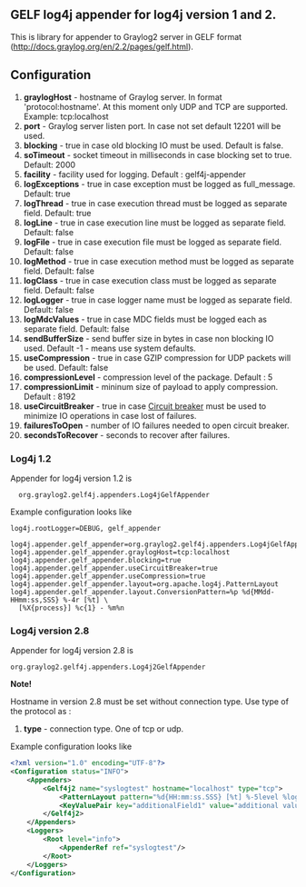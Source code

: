 ## GELF log4j appender for log4j version 1 and 2.

This is library for appender to Graylog2 server in GELF format (http://docs.graylog.org/en/2.2/pages/gelf.html).

## Configuration

1. **graylogHost** - hostname of Graylog server. In format 'protocol:hostname'. At this moment 
only UDP and TCP are supported. 
Example: tcp:localhost
2. **port** - Graylog server listen port. In case not set default 12201 will be used.
3. **blocking** - true in case old blocking IO must be used. Default is false.
4. **soTimeout** - socket timeout in milliseconds in case blocking set to true. Default: 2000
5. **facility** - facility used for logging. Default : gelf4j-appender
6. **logExceptions** - true in case exception must be logged as full_message. Default: true
7. **logThread** - true in case execution thread must be logged as separate field. Default: true
8. **logLine** - true in case execution line must be logged as separate field. Default: false
9. **logFile** - true in case execution file must be logged as separate field. Default: false
10. **logMethod** - true in case execution method must be logged as separate field. Default: false
11. **logClass** - true in case execution class must be logged as separate field. Default: false
12. **logLogger**  - true in case logger name must be logged as separate field. Default: false
13. **logMdcValues** - true in case MDC fields must be logged each as separate field. Default: false
14. **sendBufferSize** - send buffer size in bytes in case non blocking IO used. Default -1 - means 
use system defaults.
15. **useCompression** - true in case GZIP compression for UDP packets will be used. Default: false
16. **compressionLevel** - compression level of the package. Default : 5
17. **compressionLimit** - mininum size of payload to apply compression. Default : 8192
18. **useCircuitBreaker** - true in case <a href="https://martinfowler.com/bliki/CircuitBreaker.html">Circuit breaker</a>
    must be used to minimize IO operations in case lost of failures.
19. **failuresToOpen** - number of IO failures needed to open circuit breaker.
20. **secondsToRecover** - seconds to recover after failures.

### Log4j 1.2

Appender for log4j version 1.2 is 

```
  org.graylog2.gelf4j.appenders.Log4jGelfAppender
```

Example configuration looks like

```properties
log4j.rootLogger=DEBUG, gelf_appender

log4j.appender.gelf_appender=org.graylog2.gelf4j.appenders.Log4jGelfAppender
log4j.appender.gelf_appender.graylogHost=tcp:localhost
log4j.appender.gelf_appender.blocking=true
log4j.appender.gelf_appender.useCircuitBreaker=true
log4j.appender.gelf_appender.useCompression=true
log4j.appender.gelf_appender.layout=org.apache.log4j.PatternLayout
log4j.appender.gelf_appender.layout.ConversionPattern=%p %d{MMdd-HHmm:ss,SSS} %-4r [%t] \
  [%X{process}] %c{1} - %m%n
```

### Log4j version 2.8

Appender for log4j version 2.8 is

```
org.graylog2.gelf4j.appenders.Log4j2GelfAppender
```

**Note!**

Hostname in version 2.8 must be set without connection type.
Use type of the protocol as :

1. **type** - connection type. One of tcp or udp.



Example configuration looks like

```xml
<?xml version="1.0" encoding="UTF-8"?>
<Configuration status="INFO">
    <Appenders>
        <Gelf4j2 name="syslogtest" hostname="localhost" type="tcp">
            <PatternLayout pattern="%d{HH:mm:ss.SSS} [%t] %-5level %logger{36} - %msg%n"/>
            <KeyValuePair key="additionalField1" value="additional value 1"/>
        </Gelf4j2>
    </Appenders>
    <Loggers>
        <Root level="info">
            <AppenderRef ref="syslogtest"/>
        </Root>
    </Loggers>
</Configuration>
```